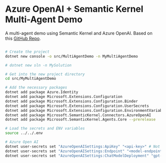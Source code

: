 # Azure OpenAI + Semantic Kernel Multi-Agent Demo

A multi-agent demo using Semantic Kernel and Azure OpenAI. Based on this [GitHub Repo](https://learn.microsoft.com/en-us/semantic-kernel/frameworks/agent/examples/example-agent-collaboration?pivots=programming-language-csharp).

```bash

# Create the project
dotnet new console -o src/MultiAgentDemo -n MyMultiAgentDemo

# dotnet new sln -n MySolution

# Get into the new project directory
cd src/MyMultiAgentDemo

# Add the necessary packages
dotnet add package Azure.Identity
dotnet add package Microsoft.Extensions.Configuration
dotnet add package Microsoft.Extensions.Configuration.Binder
dotnet add package Microsoft.Extensions.Configuration.UserSecrets
dotnet add package Microsoft.Extensions.Configuration.EnvironmentVariables
dotnet add package Microsoft.SemanticKernel.Connectors.AzureOpenAI
dotnet add package Microsoft.SemanticKernel.Agents.Core --prerelease

# Load the secrets and ENV variables
source ../../.env

# Azure Open AI
dotnet user-secrets set "AzureOpenAISettings:ApiKey" "<api-key>" # Not required if using token-credential
dotnet user-secrets set "AzureOpenAISettings:Endpoint" "<model-endpoint>"
dotnet user-secrets set "AzureOpenAISettings:ChatModelDeployment" "gpt-4o"

```
